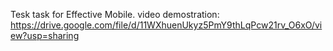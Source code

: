 Tesk task for Effective Mobile.
video demostration: https://drive.google.com/file/d/11WXhuenUkyz5PmY9thLqPcw21rv_O6xO/view?usp=sharing
